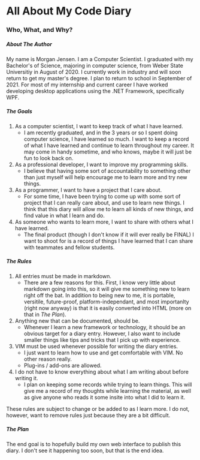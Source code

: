# All About My Code Diary
### Who, What, and Why?


##### **About The Author**

My name is Morgan Jensen. I am a Computer Scientist. I graduated with my Bachelor's of Science, majoring in computer science, from Weber State Universitiy in August of 2020. I currently work in industry and will soon return to get my master's degree. I plan to return to school in September of 2021. For most of my internship and current career I have worked developing desktop applications using the .NET Framework, specifically WPF.

##### **The Goals**

1. As a computer scientist, I want to keep track of what I have learned. 
	* I am recently graduated, and in the 3 years or so I spent doing computer science, I have learned so much. I want to keep a record of what I have learned and continue to learn throughout my career. It may come in handy sometime, and who knows, maybe it will just be fun to look back on.
2. As a professional developer, I want to improve my programming skills. 
	* I believe that having some sort of accountability to something other than just myself will help encourage me to learn more and try new things.
3. As a programmer, I want to have a project that I care about. 
	* For some time, I have been trying to come up with some sort of project that I can really care about, and use to learn new things. I think that this diary will allow me to learn all kinds of new things, and find value in what I learn and do.
4. As someone who wants to learn more, I want to share with others what I have learned.
	* The final product (though I don't know if it will ever really be FINAL) I want to shoot for is a record of things I have learned that I can share with teammates and fellow students.

##### **The Rules**

1. All entries must be made in markdown.
	* There are a few reasons for this. First, I know very little about markdown going into this, so it will give me something new to learn right off the bat. In addition to being new to me, it is portable, versitile, future-proof, platform-independant, and most importanlty (right now anyway) is that it is easily converted into HTML (more on that in _The Plan_). 
2. Anything new that can be documented, should be. 
	* Whenever I learn a new framework or technology, it should be an obvious target for a diary entry. However, I also want to include smaller things like tips and tricks that I pick up with experience.
3. VIM must be used whenever possible for writing the diary entries.
	* I just want to learn how to use and get comfortable with VIM. No other reason really.
	* Plug-ins / add-ons are allowed. 
4. I do not have to know everything about what I am writing about before writing it.
	* I plan on keeping some records while trying to learn things. This will give me a record of my thoughts while learning the material, as well as give anyone who reads it some insite into what I did to learn it.

These rules are subject to change or be added to as I learn more. I do not, however, want to remove rules just because they are a bit difficult.

##### **The Plan**

The end goal is to hopefully build my own web interface to publish this diary. I don't see it happening too soon, but that is the end idea.
